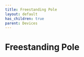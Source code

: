 ```yaml
---
title: Freestanding Pole
layout: default
has_children: true
parent: Devices
---
```


# Freestanding Pole
